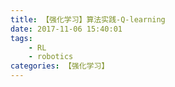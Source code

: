 ```yaml
---
title: 【强化学习】算法实践-Q-learning
date: 2017-11-06 15:40:01
tags:
    - RL
    - robotics
categories: 【强化学习】
---
```


